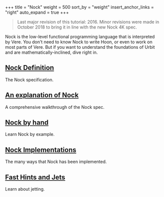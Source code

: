 +++
title = "Nock"
weight = 500
sort_by = "weight"
insert_anchor_links = "right"
auto_expand = true
+++

> Last major revision of this tutorial: 2016.  Minor revisions were made in
> October 2018 to bring it in line with the new Nock 4K spec.

Nock is the low-level functional programming language that is interpreted by
Vere. You don't need to know Nock to write Hoon, or even to work on most parts
of Vere.  But if you want to understand the foundations of Urbit and are
mathematically-inclined, dive right in.

## [Nock Definition](/language/nock/definition)

The Nock specification.

## [An explanation of Nock](/language/nock/explanation)

A comprehensive walkthrough of the Nock spec.

## [Nock by hand](/language/nock/example)

Learn Nock by example.

## [Nock Implementations](/language/nock/implementations)

The many ways that Nock has been implemented.

## [Fast Hints and Jets](/language/nock/jetting)

Learn about jetting.
